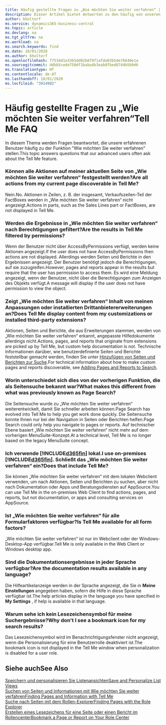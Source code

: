 ```yaml
---
title: Häufig gestellte Fragen zu „Wie möchten Sie weiter verfahren“ | Microsoft Docs
description: Dieser Artikel bietet Antworten zu den häufig von unseren Partner und Debitoren über „Wie möchten Sie weiter verfahren“ gestellten Fragen.
author: bholtorf
ms.service: dynamics365-business-central
ms.topic: article
ms.devlang: na
ms.tgt_pltfrm: na
ms.workload: na
ms.search.keywords: find
ms.date: 10/01/2020
ms.author: bholtorf
ms.openlocfilehash: f7534d1e3365dd02b6f9f1afde03b5de76640e1a
ms.sourcegitcommit: ddbb5cede750df1baba4b3eab8fbed6744b5b9d6
ms.translationtype: HT
ms.contentlocale: de-AT
ms.lasthandoff: 10/01/2020
ms.locfileid: "3914902"
---
```

# <a name="tell-me-faq"></a><span data-ttu-id="e8a4b-103">Häufig gestellte Fragen zu „Wie möchten Sie weiter verfahren“</span><span class="sxs-lookup"><span data-stu-id="e8a4b-103">Tell Me FAQ</span></span>
<span data-ttu-id="e8a4b-104">In diesem Thema werden Fragen beantwortet, die unsere erfahrenen Benutzer häufig zu der Funktion "Wie möchten Sie weiter verfahren" stellen.</span><span class="sxs-lookup"><span data-stu-id="e8a4b-104">This topic answers questions that our advanced users often ask about the Tell Me feature.</span></span>

### <a name="are-all-actions-from-my-current-page-discoverable-in-tell-me"></a><span data-ttu-id="e8a4b-105">Können alle Aktionen auf meiner aktuellen Seite von „Wie möchten Sie weiter verfahren“ festgestellt werden?</span><span class="sxs-lookup"><span data-stu-id="e8a4b-105">Are all actions from my current page discoverable in Tell Me?</span></span>
<span data-ttu-id="e8a4b-106">Nein.</span><span class="sxs-lookup"><span data-stu-id="e8a4b-106">No.</span></span> <span data-ttu-id="e8a4b-107">Aktionen in Zeilen, z. B. der insgesamt, Verkaufszeilen-Teil der FactBoxes werden in „Wie möchten Sie weiter verfahren“ nicht angezeigt.</span><span class="sxs-lookup"><span data-stu-id="e8a4b-107">Actions in parts, such as the Sales Lines part or FactBoxes, are not displayed in Tell Me.</span></span>

### <a name="are-the-results-in-tell-me-filtered-by-permissions"></a><span data-ttu-id="e8a4b-108">Werden die Ergebnisse in „Wie möchten Sie weiter verfahren“ nach Berechtigungen gefiltert?</span><span class="sxs-lookup"><span data-stu-id="e8a4b-108">Are the results in Tell Me filtered by permissions?</span></span>
<span data-ttu-id="e8a4b-109">Wenn der Benutzer nicht über AccessByPermissions verfügt, werden keine Aktionen angezeigt.</span><span class="sxs-lookup"><span data-stu-id="e8a4b-109">If the user does not have AccessByPermissions then actions are not displayed.</span></span> <span data-ttu-id="e8a4b-110">Allerdings werden Seiten und Berichte in den Ergebnissen angezeigt. Der Benutzer benötigt jedoch die Berechtigungen, auf sie zuzugreifen.</span><span class="sxs-lookup"><span data-stu-id="e8a4b-110">However, pages and reports appear in the results but require that the user has permission to access them.</span></span> <span data-ttu-id="e8a4b-111">Es wird eine Meldung angezeigt, wenn der Benutzer, nicht über die Berechtigungen zum Anzeigen des Objekts verfügt.</span><span class="sxs-lookup"><span data-stu-id="e8a4b-111">A message will display if the user does not have permission to view the object.</span></span>

### <a name="does-tell-me-display-content-from-my-customizations-or-installed-third-party-extensions"></a><span data-ttu-id="e8a4b-112">Zeigt „Wie möchten Sie weiter verfahren“ Inhalt von meinen Anpassungen oder installierten Drittanbietererweiterungen an?</span><span class="sxs-lookup"><span data-stu-id="e8a4b-112">Does Tell Me display content from my customizations or installed third-party extensions?</span></span>
<span data-ttu-id="e8a4b-113">Aktionen, Seiten und Berichte, die aus Erweiterungen stammen, werden von „Wie möchten Sie weiter verfahren“ erkannt, angepasste Hilfedokumente allerdings nicht.</span><span class="sxs-lookup"><span data-stu-id="e8a4b-113">Actions, pages, and reports that originate from extensions are picked up by Tell Me, but custom help documentation is not.</span></span> <span data-ttu-id="e8a4b-114">Technische Informationen darüber, wie benutzerdefinierte Seiten und Berichte feststellbar gemacht werden, finden Sie unter [Hinzufügen von Seiten und Berichten zur Suche](/dynamics365/business-central/dev-itpro/developer/devenv-al-menusuite-functionality).</span><span class="sxs-lookup"><span data-stu-id="e8a4b-114">For technical information about how to make custom pages and reports discoverable, see [Adding Pages and Reports to Search](/dynamics365/business-central/dev-itpro/developer/devenv-al-menusuite-functionality).</span></span>

### <a name="what-makes-this-different-from-what-was-previously-known-as-page-search"></a><span data-ttu-id="e8a4b-115">Worin unterschiedet sich dies von der vorherigen Funktion, die als Seitensuche bekannt war?</span><span class="sxs-lookup"><span data-stu-id="e8a4b-115">What makes this different from what was previously known as Page Search?</span></span>
<span data-ttu-id="e8a4b-116">Die Seitensuche wurde zu „Wie möchten Sie weiter verfahren“ weiterentwickelt, damit Sie schneller arbeiten können.</span><span class="sxs-lookup"><span data-stu-id="e8a4b-116">Page Search has evolved into Tell Me to help you get work done quickly.</span></span> <span data-ttu-id="e8a4b-117">Die Seitensuche konnte Ihnen nur bei der Navigation in Seiten oder Berichten helfen.</span><span class="sxs-lookup"><span data-stu-id="e8a4b-117">Page Search could only help you navigate to pages or reports.</span></span> <span data-ttu-id="e8a4b-118">Auf technischer Ebene basiert „Wie möchten Sie weiter verfahren“ nicht mehr auf dem vorherigen MenuSuite-Konzept.</span><span class="sxs-lookup"><span data-stu-id="e8a4b-118">At a technical level, Tell Me is no longer based on the legacy MenuSuite concept.</span></span>

### <a name="i-use-on-premises-d365fin-does-that-include-tell-me"></a><span data-ttu-id="e8a4b-119">Ich verwende [!INCLUDE[d365fin](includes/d365fin_md.md)] lokal.</span><span class="sxs-lookup"><span data-stu-id="e8a4b-119">I use on-premises [!INCLUDE[d365fin](includes/d365fin_md.md)].</span></span> <span data-ttu-id="e8a4b-120">Schließt das „Wie möchten Sie weiter verfahren“ ein?</span><span class="sxs-lookup"><span data-stu-id="e8a4b-120">Does that include Tell Me?</span></span>
<span data-ttu-id="e8a4b-121">Sie können „Wie möchten Sie weiter verfahren“ mit dem lokalen Webclient verwenden, um nach Aktionen, Seiten und Berichten zu suchen, aber nicht nach Dokumentation oder Apps und Beratungsdiensten auf AppSource.</span><span class="sxs-lookup"><span data-stu-id="e8a4b-121">You can use Tell Me in the on-premises Web Client to find actions, pages, and reports, but not documentation, or apps and consulting services on AppSource.</span></span>

### <a name="is-tell-me-available-for-all-form-factors"></a><span data-ttu-id="e8a4b-122">Ist „Wie möchten Sie weiter verfahren“ für alle Formularfaktoren verfügbar?</span><span class="sxs-lookup"><span data-stu-id="e8a4b-122">Is Tell Me available for all form factors?</span></span>
<span data-ttu-id="e8a4b-123">„Wie möchten Sie weiter verfahren“ ist nur im Webclient oder der Windows-Desktop-App verfügbar.</span><span class="sxs-lookup"><span data-stu-id="e8a4b-123">Tell Me is only available in the Web Client or Windows desktop app.</span></span>

### <a name="are-the-documentation-results-available-in-any-language"></a><span data-ttu-id="e8a4b-124">Sind die Dokumentationsergebnisse in jeder Sprache verfügbar?</span><span class="sxs-lookup"><span data-stu-id="e8a4b-124">Are the documentation results available in any language?</span></span>
<span data-ttu-id="e8a4b-125">Die Hilfeartikelanzeige werden in der Sprache angezeigt, die Sie in **Meine Einstellungen** angegeben haben, sofern die Hilfe in diese Sprache verfügbar ist.</span><span class="sxs-lookup"><span data-stu-id="e8a4b-125">The help articles display in the language you have specified in **My Settings** , if help is available in that language.</span></span>

### <a name="why-dont-i-see-a-bookmark-icon-for-my-search-results"></a><span data-ttu-id="e8a4b-126">Warum sehe ich kein Lesezeichensymbol für meine Suchergebnisse?</span><span class="sxs-lookup"><span data-stu-id="e8a4b-126">Why don't I see a bookmark icon for my search results?</span></span>
<span data-ttu-id="e8a4b-127">Das Lesezeichensymbol wird im Benachrichtigungsfenster nicht angezeigt, wenn die Personalisierung für eine Benutzerrolle deaktiviert ist.</span><span class="sxs-lookup"><span data-stu-id="e8a4b-127">The bookmark icon is not displayed in the Tell Me window when personalization is disabled for a user role.</span></span>


## <a name="see-also"></a><span data-ttu-id="e8a4b-128">Siehe auch</span><span class="sxs-lookup"><span data-stu-id="e8a4b-128">See Also</span></span>  
[<span data-ttu-id="e8a4b-129">Speichern und personalisieren Sie Listenansichten</span><span class="sxs-lookup"><span data-stu-id="e8a4b-129">Save and Personalize List Views</span></span>](ui-views.md)  
[<span data-ttu-id="e8a4b-130">Suchen von Seiten und Informationen mit Wie möchten Sie weiter verfahren</span><span class="sxs-lookup"><span data-stu-id="e8a4b-130">Finding Pages and Information with Tell Me</span></span>](ui-search.md)  
[<span data-ttu-id="e8a4b-131">Suche nach Seiten mit dem Rollen-Explorer</span><span class="sxs-lookup"><span data-stu-id="e8a4b-131">Finding Pages with the Role Explorer</span></span>](ui-role-explorer.md)  
[<span data-ttu-id="e8a4b-132">Erstellen eines Lesezeichens für eine Seite oder einen Bericht im Rollencenter</span><span class="sxs-lookup"><span data-stu-id="e8a4b-132">Bookmark a Page or Report on Your Role Center</span></span>](ui-bookmarks.md)
